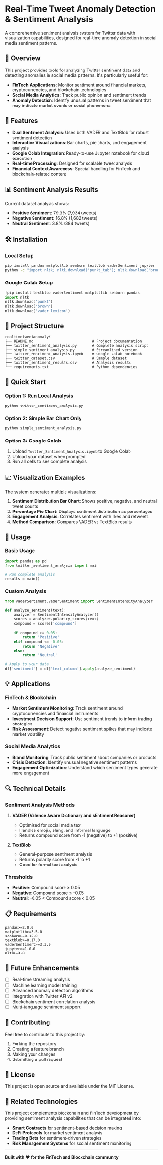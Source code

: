 # Real-Time Tweet Anomaly Detection & Sentiment Analysis

A comprehensive sentiment analysis system for Twitter data with visualization capabilities, designed for real-time anomaly detection in social media sentiment patterns.

## 🎯 Overview

This project provides tools for analyzing Twitter sentiment data and detecting anomalies in social media patterns. It's particularly useful for:
- **FinTech Applications**: Monitor sentiment around financial markets, cryptocurrencies, and blockchain technologies
- **Social Media Analytics**: Track public opinion and sentiment trends
- **Anomaly Detection**: Identify unusual patterns in tweet sentiment that may indicate market events or social phenomena

## 🚀 Features

- **Dual Sentiment Analysis**: Uses both VADER and TextBlob for robust sentiment detection
- **Interactive Visualizations**: Bar charts, pie charts, and engagement analysis
- **Google Colab Integration**: Ready-to-use Jupyter notebook for cloud execution
- **Real-time Processing**: Designed for scalable tweet analysis
- **Financial Context Awareness**: Special handling for FinTech and blockchain-related content

## 📊 Sentiment Analysis Results

Current dataset analysis shows:
- **Positive Sentiment**: 79.3% (7,934 tweets)
- **Negative Sentiment**: 16.8% (1,682 tweets)
- **Neutral Sentiment**: 3.8% (384 tweets)

## 🛠️ Installation

### Local Setup

```bash
pip install pandas matplotlib seaborn textblob vaderSentiment jupyter
python -c "import nltk; nltk.download('punkt_tab'); nltk.download('brown')"
```

### Google Colab Setup

```python
!pip install textblob vaderSentiment matplotlib seaborn pandas
import nltk
nltk.download('punkt')
nltk.download('brown')
nltk.download('vader_lexicon')
```

## 📁 Project Structure

```
realtimetweetanomaly/
├── README.md                           # Project documentation
├── twitter_sentiment_analysis.py       # Complete analysis script
├── simple_sentiment_analysis.py        # Streamlined version
├── Twitter_Sentiment_Analysis.ipynb    # Google Colab notebook
├── twitter_dataset.csv                 # Sample dataset
├── twitter_sentiment_results.csv       # Analysis results
└── requirements.txt                    # Python dependencies
```

## 🚀 Quick Start

### Option 1: Run Local Analysis

```bash
python twitter_sentiment_analysis.py
```

### Option 2: Simple Bar Chart Only

```bash
python simple_sentiment_analysis.py
```

### Option 3: Google Colab

1. Upload `Twitter_Sentiment_Analysis.ipynb` to Google Colab
2. Upload your dataset when prompted
3. Run all cells to see complete analysis

## 📈 Visualization Examples

The system generates multiple visualizations:

1. **Sentiment Distribution Bar Chart**: Shows positive, negative, and neutral tweet counts
2. **Percentage Pie Chart**: Displays sentiment distribution as percentages
3. **Engagement Analysis**: Correlates sentiment with likes and retweets
4. **Method Comparison**: Compares VADER vs TextBlob results

## 🔧 Usage

### Basic Usage

```python
import pandas as pd
from twitter_sentiment_analysis import main

# Run complete analysis
results = main()
```

### Custom Analysis

```python
from vaderSentiment.vaderSentiment import SentimentIntensityAnalyzer

def analyze_sentiment(text):
    analyzer = SentimentIntensityAnalyzer()
    scores = analyzer.polarity_scores(text)
    compound = scores['compound']
    
    if compound >= 0.05:
        return 'Positive'
    elif compound <= -0.05:
        return 'Negative'
    else:
        return 'Neutral'

# Apply to your data
df['sentiment'] = df['text_column'].apply(analyze_sentiment)
```

## 💡 Applications

### FinTech & Blockchain
- **Market Sentiment Monitoring**: Track sentiment around cryptocurrencies and financial instruments
- **Investment Decision Support**: Use sentiment trends to inform trading strategies
- **Risk Assessment**: Detect negative sentiment spikes that may indicate market volatility

### Social Media Analytics
- **Brand Monitoring**: Track public sentiment about companies or products
- **Crisis Detection**: Identify unusual negative sentiment patterns
- **Engagement Optimization**: Understand which sentiment types generate more engagement

## 🔍 Technical Details

### Sentiment Analysis Methods

1. **VADER (Valence Aware Dictionary and sEntiment Reasoner)**
   - Optimized for social media text
   - Handles emojis, slang, and informal language
   - Returns compound score from -1 (negative) to +1 (positive)

2. **TextBlob**
   - General-purpose sentiment analysis
   - Returns polarity score from -1 to +1
   - Good for formal text analysis

### Thresholds
- **Positive**: Compound score ≥ 0.05
- **Negative**: Compound score ≤ -0.05
- **Neutral**: -0.05 < Compound score < 0.05

## 📋 Requirements

```
pandas>=2.0.0
matplotlib>=3.5.0
seaborn>=0.12.0
textblob>=0.17.0
vaderSentiment>=3.3.0
jupyter>=1.0.0
nltk>=3.8
```

## 🚀 Future Enhancements

- [ ] Real-time streaming analysis
- [ ] Machine learning model training
- [ ] Advanced anomaly detection algorithms
- [ ] Integration with Twitter API v2
- [ ] Blockchain sentiment correlation analysis
- [ ] Multi-language sentiment support

## 🤝 Contributing

Feel free to contribute to this project by:
1. Forking the repository
2. Creating a feature branch
3. Making your changes
4. Submitting a pull request

## 📄 License

This project is open source and available under the MIT License.

## 🔗 Related Technologies

This project complements blockchain and FinTech development by providing sentiment analysis capabilities that can be integrated into:
- **Smart Contracts** for sentiment-based decision making
- **DeFi Protocols** for market sentiment analysis
- **Trading Bots** for sentiment-driven strategies
- **Risk Management Systems** for social sentiment monitoring

---

**Built with ❤️ for the FinTech and Blockchain community**
